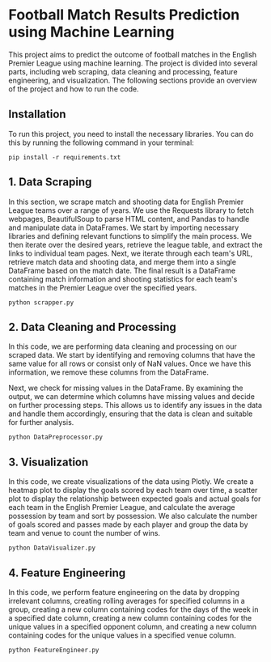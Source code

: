 <h1>Football Match Results Prediction using Machine Learning</h1>
<p>This project aims to predict the outcome of football matches in the English Premier League using machine learning. The project is divided into several parts, including web scraping, data cleaning and processing, feature engineering, and visualization. The following sections provide an overview of the project and how to run the code.</p>
<h2>Installation</h2>
<p>To run this project, you need to install the necessary libraries. You can do this by running the following command in your terminal:</p>
<pre><code>pip install -r requirements.txt</code></pre>
<h2>1. Data Scraping</h2>
<p>In this section, we scrape match and shooting data for English Premier League teams over a range of years. We use the Requests library to fetch webpages, BeautifulSoup to parse HTML content, and Pandas to handle and manipulate data in DataFrames. We start by importing necessary libraries and defining relevant functions to simplify the main process. We then iterate over the desired years, retrieve the league table, and extract the links to individual team pages. Next, we iterate through each team's URL, retrieve match data and shooting data, and merge them into a single DataFrame based on the match date. The final result is a DataFrame containing match information and shooting statistics for each team's matches in the Premier League over the specified years.</p>

<pre><code>python scrapper.py</code></pre>

<h2>2. Data Cleaning and Processing</h2>
<p>In this code, we are performing data cleaning and processing on our scraped data. We start by identifying and removing columns that have the same value for all rows or consist only of NaN values. Once we have this information, we remove these columns from the DataFrame.</p>
<p>Next, we check for missing values in the DataFrame. By examining the output, we can determine which columns have missing values and decide on further processing steps. This allows us to identify any issues in the data and handle them accordingly, ensuring that the data is clean and suitable for further analysis.</p>
<pre><code>python DataPreprocessor.py</code></pre>

<h2>3. Visualization</h2>
<p>In this code, we create visualizations of the data using Plotly. We create a heatmap plot to display the goals scored by each team over time, a scatter plot to display the relationship between expected goals and actual goals for each team in the English Premier League, and calculate the average possession by team and sort by possession. We also calculate the number of goals scored and passes made by each player and group the data by team and venue to count the number of wins.</p>

<pre><code>python DataVisualizer.py</code></pre>

<h2>4. Feature Engineering</h2>
<p>In this code, we perform feature engineering on the data by dropping irrelevant columns, creating rolling averages for specified columns in a group, creating a new column containing codes for the days of the week in a specified date column, creating a new column containing codes for the unique values in a specified opponent column, and creating a new column containing codes for the unique values in a specified venue column.</p>
<pre><code>python FeatureEngineer.py</code></pre>


